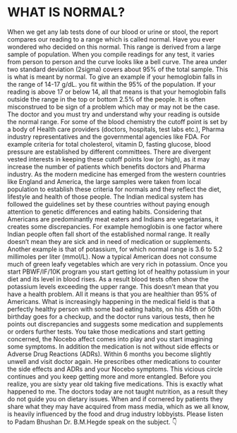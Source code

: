 # WHAT IS  NORMAL?

When we get any lab tests done of our blood or urine or stool, the report compares our reading to a range which is called normal. 
Have you ever wondered who decided on this normal.
This range is derived from a large sample of population. When you compile readings for any test, it varies from person to person and the curve looks like a bell curve. The area under two standard deviation (2sigma) covers about 95% of the total sample. This is what is meant by normal. To give an example if your hemoglobin falls in the range of 14-17 g/dL. you fit within the 95% of the population. If your reading is above 17 or below 14, all that means is that your hemoglobin falls outside the range in the top or bottom 2.5% of the people. It is often misconstrued to be sign of a problem which may or may not be the case. 
The doctor and you must try and understand why your reading is outside the normal range. 
For some of the blood chemistry the cutoff point is set by a body of Health care providers (doctors, hospitals, test labs etc.), Pharma industry representatives and the governmental agencies like FDA. For example criteria for total cholesterol, vitamin D, fasting glucose, blood pressure are established by different committees. There are divergent vested interests in keeping these cutoff points low (or high), as it may increase the number of patients which benefits doctors and Pharma industry. 
As the modern medicine has emerged from the western countries like England and America, the large samples were taken from local population to establish these criteria for normals and they reflect the diet, lifestyle and health of those people.
The Indian medical system has followed the guidelines set by these countries without paying enough attention to genetic differences and eating habits. Considering that Americans are predominantly meat eaters and Indians are vegetarians, it creates some discrepancies. For example hemoglobin is one factor where Indian people often fall short of the established normal range. It really doesn’t mean they are sick and in need of medication or supplements. 
Another example is that of potassium, for which normal range is 3.6 to 5.2 millimoles per liter (mmol/L). Now a typical American does not consume much of green leafy vegetables which are very rich in potassium. Once you start PBWF/IF/10K program you start getting lot of healthy potassium in your diet and its level in blood rises. As a result blood tests often show the potassium levels exceeding the upper range. This doesn’t mean that you have a health problem. All it means is that you are healthier than 95% of Americans. 
What is increasingly happening in the medical field is that a perfectly healthy person with some bad eating habits, on his 45th or 50th birthday goes for a checkup, and the doctor runs various tests, then he points out discrepancies and suggests some medication and supplements or orders further tests. You take those medications and start getting concerned, the Nocebo  affect comes into play and you start imagining some symptoms. In addition the medication is not without side effects or Adverse Drug Reactions (ADRs). Within 6 months you become slightly unwell and visit doctor again. He prescribes other medications to counter the side effects and ADRs and your Nocebo symptoms. This vicious circle continues and you keep getting more and more entangled. Before you realize, you are sixty year old taking five medications. This is exactly what happened to me. 
The doctors today are not taught nutrition, as a result they do not guide you on dietary issues. When and if cornered by patients they share what they may have acquired from mass media, which as we all know, is heavily influenced by the food and drug industry lobbyists. 
Please listen to Padam Bhushan Dr. B.M.Hegde speak on the subject. 👇